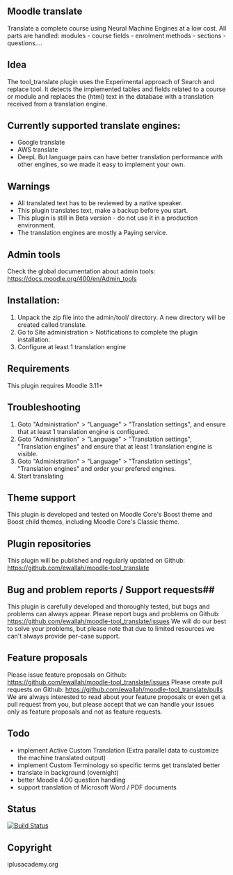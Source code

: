 ## Moodle translate ##

Translate a complete course using Neural Machine Engines at a low cost. All parts are handled: modules - course fields - enrolment methods - sections - questions....

## Idea ##

The tool_translate plugin uses the Experimental approach of Search and replace tool. It detects the implemented tables and fields related to a course or module and replaces the (html) text in the database with a translation received from a translation engine.

## Currently supported translate engines: ##

  - Google translate
  - AWS translate
  - DeepL
But language pairs can have better translation performance with other engines, so we made it easy to implement your own.

## Warnings ##

 - All translated text has to be reviewed by a native speaker.
 - This plugin translates text, make a backup before you start.
 - This plugin is still in Beta version - do not use it in a production environment.
 - The translation engines are mostly a Paying service.

## Admin tools ##

Check the global documentation about admin tools: https://docs.moodle.org/400/en/Admin_tools

## Installation: ##

 1. Unpack the zip file into the admin/tool/ directory. A new directory will be created called translate.
 2. Go to Site administration > Notifications to complete the plugin installation.
 3. Configure at least 1 translation engine

## Requirements ##

This plugin requires Moodle 3.11+

## Troubleshooting ##

 1. Goto "Administration" > "Language" > "Translation settings", and ensure that at least 1 translation engine is configured.
 2. Goto "Administration" > "Language" > "Translation settings", "Translation engines" and ensure that at least 1 translation engine is visible.
 3. Goto "Administration" > "Language" > "Translation settings", "Translation engines" and order your prefered engines.
 4. Start translating

## Theme support ##

This plugin is developed and tested on Moodle Core's Boost theme and Boost child themes, including Moodle Core's Classic theme.

## Plugin repositories ##

This plugin will be published and regularly updated on Github: https://github.com/ewallah/moodle-tool_translate

## Bug and problem reports / Support requests##

This plugin is carefully developed and thoroughly tested, but bugs and problems can always appear.
Please report bugs and problems on Github: https://github.com/ewallah/moodle-tool_translate/issues
We will do our best to solve your problems, but please note that due to limited resources we can't always provide per-case support.

## Feature proposals ##
Please issue feature proposals on Github: https://github.com/ewallah/moodle-tool_translate/issues
Please create pull requests on Github: https://github.com/ewallah/moodle-tool_translate/pulls
We are always interested to read about your feature proposals or even get a pull request from you, but please accept that we can handle your issues only as feature proposals and not as feature requests.

## Todo ##

 - implement Active Custom Translation (Extra parallel data to customize the machine translated output)
 - implement Custom Terminology so specific terms get translated better
 - translate in background (overnight)
 - better Moodle 4.00 question handling
 - support translation of Microsoft Word / PDF documents

## Status ##

[![Build Status](https://github.com/ewallah/moodle-tool_translate/workflows/Tests/badge.svg)](https://github.com/ewallah/moodle-tool_translate/actions)

## Copyright ##

iplusacademy.org
